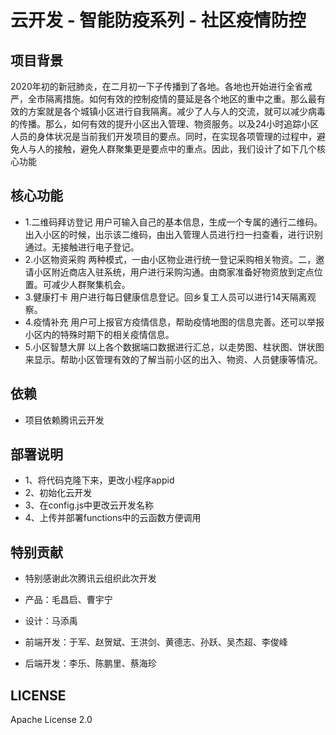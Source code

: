 # 云开发 - 智能防疫系列 - 社区疫情防控
    
## 项目背景
2020年初的新冠肺炎，在二月初一下子传播到了各地。各地也开始进行全省戒严，全市隔离措施。如何有效的控制疫情的蔓延是各个地区的重中之重。那么最有效的方案就是各个城镇小区进行自我隔离。减少了人与人的交流，就可以减少病毒的传播。那么，如何有效的提升小区出入管理、物资服务。以及24小时追踪小区人员的身体状况是当前我们开发项目的要点。同时，在实现各项管理的过程中，避免人与人的接触，避免人群聚集更是要点中的重点。因此，我们设计了如下几个核心功能

## 核心功能
- 1.二维码拜访登记
用户可输入自己的基本信息，生成一个专属的通行二维码。出入小区的时候，出示该二维码，由出入管理人员进行扫一扫查看，进行识别通过。无接触进行电子登记。
- 2.小区物资采购
两种模式，一由小区物业进行统一登记采购相关物资。二，邀请小区附近商店入驻系统，用户进行采购沟通。由商家准备好物资放到定点位置。可减少人群聚集机会。
- 3.健康打卡
用户进行每日健康信息登记。回乡复工人员可以进行14天隔离观察。
- 4.疫情补充
用户可上报官方疫情信息，帮助疫情地图的信息完善。还可以举报小区内的特殊时期下的相关疫情信息。
- 5.小区智慧大屏
以上各个数据端口数据进行汇总，以走势图、柱状图、饼状图来显示。帮助小区管理有效的了解当前小区的出入、物资、人员健康等情况。

## 依赖
- 项目依赖腾讯云开发

## 部署说明
- 1、将代码克隆下来，更改小程序appid
- 2、初始化云开发
- 3、在config.js中更改云开发名称
- 4、上传并部署functions中的云函数方便调用

## 特别贡献
- 特别感谢此次腾讯云组织此次开发

- 产品：毛昌启、曹宇宁
- 设计：马添禹
- 前端开发：于军、赵贺斌、王洪剑、黄德志、孙跃、吴杰超、李俊峰
- 后端开发：李乐、陈鹏里、蔡海珍


## LICENSE
Apache License 2.0
